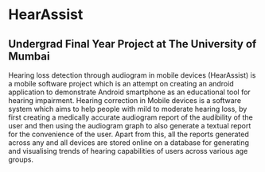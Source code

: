# HearAssist
Undergrad Final Year Project at The University of Mumbai
-
Hearing loss detection through audiogram in mobile devices (HearAssist) is a mobile software project which is an attempt on creating an android application to demonstrate Android smartphone as an educational tool for hearing impairment. Hearing correction in Mobile devices is a software system which aims to help people with mild to moderate hearing loss, by first creating a medically accurate audiogram report of the audibility of the user and then using the audiogram graph to also generate a textual report for the convenience of the user. Apart from this, all the reports generated across any and all devices are stored online on a database for generating and visualising trends of hearing capabilities of users across various age groups.
